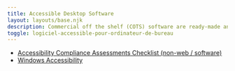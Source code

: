 ```yaml
---
title: Accessible Desktop Software
layout: layouts/base.njk
description: Commercial off the shelf (COTS) software are ready-made and available for purchase in the commercial market and they must be accessible for people with disabilities to perform their daily tasks.
toggle: logiciel-accessible-pour-ordinateur-de-bureau
---
```


- [Accessibility Compliance Assessments Checklist (non-web / software)](./a11ycheck-nonweb)
- [Windows Accessibility](https://www.microsoft.com/en-ca/Accessibility/windows?SilentAuth=1&activetab=pivot_1%3aprimaryr2)

